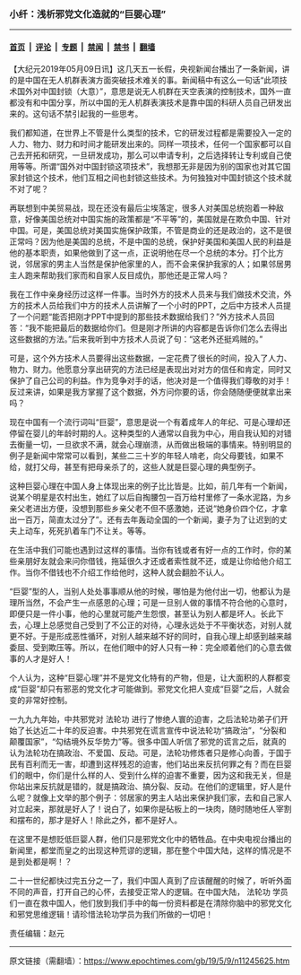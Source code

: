 ### 小纤：浅析邪党文化造就的“巨婴心理”

---

#### [首页](../../../..?n11245625) &nbsp;|&nbsp; [评论](../../../../../epoch-comment?n11245625) &nbsp;|&nbsp; [专题](../../../../../epoch-special?n11245625) &nbsp;|&nbsp; [禁闻](../../../../../epoch-news?n11245625) &nbsp;|&nbsp; [禁书](../../../../../books?n11245625) &nbsp;|&nbsp; [翻墙](https://github.com/gfw-breaker/nogfw/blob/master/README.md?n11245625)


<div class="post_content" id="artbody" itemprop="articleBody">
 <!-- article content begin -->
 <p>
  【大纪元2019年05月09日讯】这几天五一长假，央视新闻台播出了一条新闻，讲的是中国在无人机群表演方面突破技术难关的事。新闻稿中有这么一句话“此项技术国外对中国封锁（大意）”，意思是说无人机群在天空表演的控制技术，国外一直都没有和中国分享，所以中国的无人机群表演技术是靠中国的科研人员自己研发出来的。这句话不禁引起我的一些思考。
 </p>
 <p>
  我们都知道，在世界上不管是什么类型的技术，它的研发过程都是需要投入一定的人力、物力、财力和时间才能研发出来的。同样一项技术，任何一个国家都可以自己去开拓和研究，一旦研发成功，那么可以申请专利，之后选择转让专利或自己使用等等。所谓“国外对中国封锁这项技术”，我想那无非是因为别的国家也对其它国家封锁这个技术，他们互相之间也封锁这些技术。为何独独对中国封锁这个技术就不对了呢？
 </p>
 <p>
  再联想到中美贸易战，现在还没有最后尘埃落定，很多人对美国总统抱着一种敌意，好像美国总统对中国实施的政策都是“不平等”的，美国就是在欺负中国、针对中国。可是，美国总统对美国实施保护政策，不管是商业的还是政治的，这不是很正常吗？因为他是美国的总统，不是中国的总统，保护好美国和美国人民的利益是他的基本职责，如果他做到了这一点，正说明他在尽一个总统的本分。打个比方说，邻居家的男主人当然是保护他家里的人，而不会来保护我家的人；如果邻居男主人跑来帮助我们家而和自家人反目成仇，那他还是正常人吗？
 </p>
 <p>
  我在工作中亲身经历过这样一件事。当时外方的技术人员来与我们做技术交流，外方的技术人员给我们中方的技术人员讲解了一个小时的PPT，之后中方技术人员提了一个问题“能否把刚才PPT中提到的那些技术数据给我们？”外方技术人员回答：“我不能把最后的数据给你们。但是刚才所讲的内容都是告诉你们怎么去得出这些数据的方法。”后来我听到中方技术人员说了句：“这老外还挺鸡贼的。”
 </p>
 <p>
  可是，这个外方技术人员要得出这些数据，一定花费了很长的时间，投入了人力、物力、财力。他愿意分享出研究的方法已经是表现出对对方的信任和肯定，同时又保护了自己公司的利益。作为竞争对手的话，他决对是一个值得我们尊敬的对手！反过来讲，如果是我方掌握了这个数据，外方问你要的话，你会随随便便就拿出来吗？
 </p>
 <p>
  现在中国有一个流行词叫“巨婴”，意思是说一个有着成年人的年纪、可是心理却还停留在婴儿的年龄时期的人。这种类型的人通常以自我为中心，用自我认知的对错去衡量一切，一旦欲求不满，就会心理崩溃，从而做出极端的事情来。特别明显的例子是新闻中常常可以看到，某些二三十岁的年轻人啃老，向父母要钱，如果不给，就打父母，甚至有把母亲杀了的，这些人就是巨婴心理的典型例子。
 </p>
 <p>
  这种巨婴心理在中国人身上体现出来的例子比比皆是。比如，前几年有一个新闻，说某个明星是农村出生，她红了以后自掏腰包一百万给村里修了一条水泥路，为乡亲父老进出方便，没想到那些乡亲父老不但不感激她，还说“她身价四个亿，才拿出一百万，简直太过分了”。还有去年轰动全国的一个新闻，妻子为了让迟到的丈夫上动车，死死扒着车门不让关。等等。
 </p>
 <p>
  在生活中我们可能也遇到过这样的事情。当你有钱或者有好一点的工作时，你的某些亲朋好友就会来问你借钱，拖延很久才还或者索性就不还，或是让你给他介绍工作。当你不借钱也不介绍工作给他时，这种人就会翻脸不认人。
 </p>
 <p>
  “巨婴”型的人，当别人处处事事顺从他的时候，哪怕是为他付出一切，他都认为是理所当然，不会产生一点感恩的心理；可是一旦别人做的事情不符合他的心意时，即便只是一件小事，他的心里就可能产生怨恨，甚至认为别人都是坏人。长此下去，心理上总感觉自己受到了不公正的对待，心理永远处于不平衡状态，对别人就更不好。于是形成恶性循环，对别人越来越不好的同时，自我心理上却感到越来越委屈、受到欺压等。所以，在他们眼中的好人只有一种：完全顺着他们的心意去做事的人才是好人！
 </p>
 <p>
  个人认为，这种“巨婴心理”并不是党文化特有的产物，但是，让大面积的人群都变成“巨婴”却只有邪恶的党文化才可能做到。邪党文化把人变成“巨婴”之后，人就会变的非常好控制。
 </p>
 <p>
  一九九九年始，中共邪党对
  <ok href="https://www.epochtimes.com/gb/tag/%E6%B3%95%E8%BD%AE%E5%8A%9F.html">
   法轮功
  </ok>
  进行了惨绝人寰的迫害，之后法轮功弟子们开始了长达近二十年的反迫害。中共邪党在谎言宣传中说法轮功“搞政治”，“分裂和颠覆国家”，“勾结境外反华势力”等。很多中国人听信了邪党的谎言之后，就真的认为法轮功在搞政治、不爱国、反动。可是，法轮功修炼者只是修心向善，于国于民有百利而无一害，却遭到这样残忍的迫害，他们站出来反抗何罪之有？而在巨婴们的眼中，你们是什么样的人、受到什么样的迫害不重要，因为这和我无关，但是你站出来反抗就是错的，就是搞政治、搞分裂、反动。在他们的逻辑里，好人是什么呢？就像上文举的那个例子：邻居家的男主人站出来保护我们家，去和自己家人对立起来，那就是好人了！说白了，如果你是砧板上的一块肉，随时随地任人宰割和摆布的，那才是好人！除此之外，都不是好人。
 </p>
 <p>
  在这里不是想贬低巨婴人群，他们只是邪党文化中的牺牲品。在中央电视台播出的新闻里，都堂而皇之的出现这种荒谬的逻辑，那在整个中国大陆，这样的情况是不是到处都是啊！？
 </p>
 <p>
  二十一世纪都快过完五分之一了，我们中国人真到了应该醒醒的时候了，听听外面不同的声音，打开自己的心怀，去接受正常人的逻辑。在中国大陆，
  <ok href="https://www.epochtimes.com/gb/tag/%E6%B3%95%E8%BD%AE%E5%8A%9F.html">
   法轮功
  </ok>
  学员们一直在救中国人，他们放到我们手中的每一份资料都是在清除你脑中的邪党文化和邪党思维逻辑！请珍惜法轮功学员为我们所做的一切吧！
 </p>
 <p>
  责任编辑：赵元
 </p>
 <!-- article content end -->
 <div id="below_article_ad">
 </div>
</div>


---

原文链接（需翻墙）：https://www.epochtimes.com/gb/19/5/9/n11245625.htm